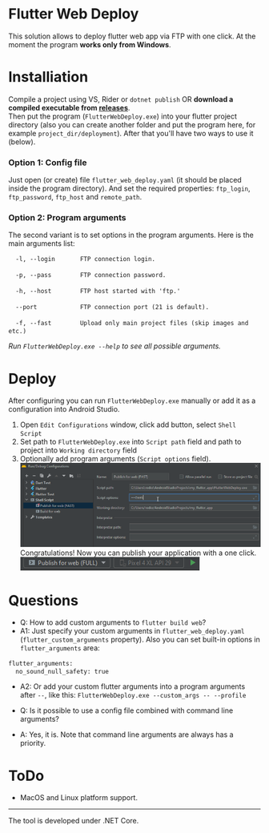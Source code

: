 # Flutter Web Deploy
This solution allows to deploy flutter web app via FTP with one click. At the moment the program **works only from Windows**.

# Installiation
Compile a project using VS, Rider or `dotnet publish` OR **download a compiled executable from [releases](https://github.com/rodion-m/flutter_web_deploy/releases)**.<br>
Then put the program (`FlutterWebDeploy.exe`) into your flutter project directory (also you can create another folder and put the program here, for example `project_dir/deployment`).
After that you'll have two ways to use it (below).
### Option 1: Config file
Just open (or create) file `flutter_web_deploy.yaml` (it should be placed inside the program directory). And set the required properties: `ftp_login`, `ftp_password`, `ftp_host` and `remote_path`.

### Option 2: Program arguments
The second variant is to set options in the program arguments. Here is the main arguments list:
```
  -l, --login       FTP connection login.

  -p, --pass        FTP connection password.

  -h, --host        FTP host started with 'ftp.'

  --port            FTP connection port (21 is default).

  -f, --fast        Upload only main project files (skip images and etc.)
```

*Run `FlutterWebDeploy.exe --help` to see all possible arguments.*

# Deploy
After configuring you can run `FlutterWebDeploy.exe` manually or add it as a configuration into Android Studio.<br>
1. Open `Edit Configurations` window, click add button, select `Shell Script`<br>
2. Set path to `FlutterWebDeploy.exe` into `Script path` field and path to project into `Working directory` field<br>
3. Optionally add program arguments (`Script options` field).<br>
![Android Studio Configurations](/images/android_studio_configuration.png)<br>
Congratulations! Now you can publish your application with a one click.
![Android Studio run](/images/android_studio_run.png)<br>
# Questions
- Q: How to add custom arguments to `flutter build web`?
- A1: Just specify your custom arguments in `flutter_web_deploy.yaml` (`flutter_custom_arguments` property). Also you can set built-in options in `flutter_arguments` area:
```
flutter_arguments:
  no_sound_null_safety: true
```
- A2: Or add your custom flutter arguments into a program arguments after `--`, like this: `FlutterWebDeploy.exe --custom_args -- --profile`

- Q: Is it possible to use a config file combined with command line arguments?
- A: Yes, it is. Note that command line arguments are always has a priority.

# ToDo
- MacOS and Linux platform support.<br>
---
The tool is developed under .NET Core.
